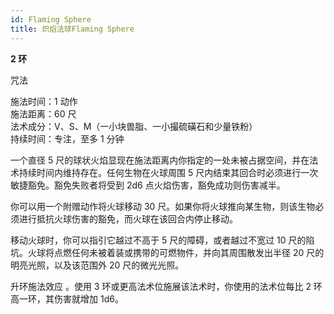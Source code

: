```yaml
---
id: Flaming Sphere
title: 炽焰法球Flaming Sphere
---
```


**2 环**

咒法

施法时间：1 动作  
施法距离：60 尺  
法术成分：V、S、M（一小块兽脂、一小撮硫磺石和少量铁粉）  
持续时间：专注，至多 1 分钟

一个直径 5 尺的球状火焰显现在施法距离内你指定的一处未被占据空间，并在法术持续时间内维持存在。任何生物在火球周围 5 尺内结束其回合时必须进行一次敏捷豁免。豁免失败者将受到 2d6 点火焰伤害，豁免成功则伤害减半。

你可以用一个附赠动作将火球移动 30 尺。如果你将火球推向某生物，则该生物必须进行抵抗火球伤害的豁免，而火球在该回合内停止移动。

移动火球时，你可以指引它越过不高于 5 尺的障碍，或者越过不宽过 10 尺的陷坑。火球将点燃任何未被着装或携带的可燃物件，并向其周围散发出半径 20 尺的明亮光照，以及该范围外 20 尺的微光光照。

升环施法效应
。使用 3 环或更高法术位施展该法术时，你使用的法术位每比 2 环高一环，其伤害就增加 1d6。
